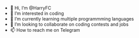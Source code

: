 - 👋 Hi, I’m @HarryFC
- 👀 I’m interested in coding
- 🌱 I’m currently learning multiple programmming languages
- 💞️ I’m looking to collaborate on coding contests and jobs
- 📫 How to reach me on Telegram

<!---
HarryFC/HarryFC is a ✨ special ✨ repository because its `README.md` (this file) appears on your GitHub profile.
You can click the Preview link to take a look at your changes.
--->
